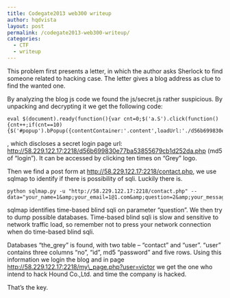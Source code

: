 ```yaml
---
title: Codegate2013 web300 writeup
author: hqdvista
layout: post
permalink: /codegate2013-web300-writeup/
categories:
  - CTF
  - writeup
---
```

This problem first presents a letter, in which the author asks Sherlock to find someone related to hacking case. The letter gives a blog address as clue to find the wanted one.

By analyzing the blog js code we found the js/secret.js rather suspicious. By unpacking and decrypting it we get the following code:

    eval $(document).ready(function(){var cnt=0;$('a.S').click(function(){cnt++;if(cnt==10)   {$('#popup').bPopup({contentContainer:'.content',loadUrl:'./d56b699830e77ba53855679cb1d252da.php'});cnt=0}})});
    

, which discloses a secret login page url: http://58.229.122.17:2218/d56b699830e77ba53855679cb1d252da.php (md5 of &#8220;login&#8221;). It can be accessed by clicking ten times on &#8220;Grey&#8221; logo.

Then we find a post form at http://58.229.122.17:2218/contact.php, we use sqlmap to identify if there is possibility of sqli. Luckily there is.

    python sqlmap.py -u "http://58.229.122.17:2218/contact.php" --data="your_name=1&amp;your_email=1@1.com&amp;question=2&amp;your_message=1&amp;contact_submitted=send"
    

sqlmap identifies time-based blind sqli on parameter &#8220;question&#8221;. We then try to dump possible databases. Time-based blind sqli is slow and sensitive to network traffic load, so remember not to press your network connection when do time-based blind sqli.

Databases &#8220;the\_grey&#8221; is found, with two table &#8211; &#8220;contact&#8221; and &#8220;user&#8221;. &#8220;user&#8221; contains three columns &#8220;no&#8221;, &#8220;id&#8221;, md5 &#8220;password&#8221; and five rows. Using this information we login the blog and in page http://58.229.122.17:2218/my\_page.php?user=victor we get the one who intend to hack Hound Co.,Ltd. and time the company is hacked.

That&#8217;s the key.